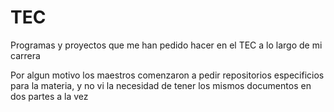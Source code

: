 # TEC
Programas y proyectos que me han pedido hacer en el TEC a lo largo de mi carrera

Por algun motivo los maestros comenzaron a pedir repositorios especificios para la materia, y no vi la necesidad de tener los mismos documentos en dos partes a la vez
